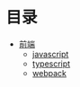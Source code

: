 # 目录
- [前端](前端/FE.md)
  - [javascript](前端/javascript.md)
  - [typescript](前端/typescript.md)
  - [webpack](前端/webpack.md)

